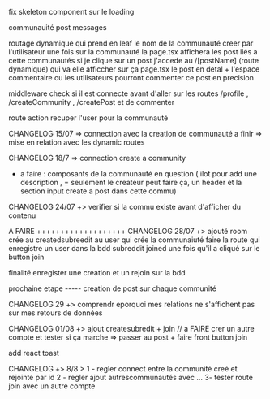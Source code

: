 fix skeleton component sur le loading

communauité
    post 
        messages



routage dynamique qui prend en leaf le nom de la communauté creer par l'utilisateur 
    une fois sur la communauté la page.tsx affichera les post liés a cette communautés
        si je clique sur un post j'accede au /[postName] (route dynamique) qui va elle afficcher sur ça page.tsx le post en detal + l'espace commentaire ou les utilisateurs pourront commenter ce post en precision  


middleware check si il est connecte avant d'aller sur les routes /profile , /createCommunity , /createPost et de commenter

route action recuper l'user pour la communauté

CHANGELOG 15/07 => connection avec la creation de communauté
a finir => mise en relation avec les dynamic routes

CHANGELOG 18/7 => connection create a community
- a faire  : composants de la communauté en question ( ilot pour add une description , = seulement le createur peut faire ça, un header et la section input create a post dans cette commu)

CHANGELOG 24/07 +> verifier si la commu existe avant d'afficher du contenu

A FAIRE +++++++++++++++++++
CHANGELOG 28/07 +> ajouté room crée au createdsubreedit au user qui crée la communaiuté
faire la route qui enregistre un user dans la bdd subreddit joined une fois qu'il a cliqué sur le button join 

finalité enregister une creation et un rejoin sur la bdd

prochaine etape -----
creation de post sur chaque communité

CHANGELOG 29 +> comprendr eporquoi mes relations ne s'affichent pas sur mes retours de données

CHANGELOG 01/08 +> ajout createsubredit + join // a FAIRE crer un autre compte et tester si ça marche 
=> passer au post + faire front button join 

add react toast

CHANGELOG +> 8/8 > 
1 - regler connect entre la communité creé et rejointe par id 
2 - regler ajout autrescommunautés avec ...
3- tester route join avec un autre compte